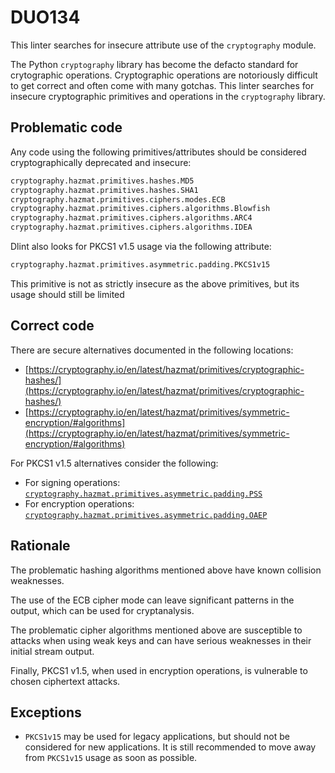 # DUO134

This linter searches for insecure attribute use of the `cryptography` module.

The Python `cryptography` library has become the defacto standard for
crytographic operations. Cryptographic operations are notoriously difficult
to get correct and often come with many gotchas. This linter searches for
insecure cryptographic primitives and operations in the `cryptography` library.

## Problematic code

Any code using the following primitives/attributes should be considered
cryptographically deprecated and insecure:

```python
cryptography.hazmat.primitives.hashes.MD5
cryptography.hazmat.primitives.hashes.SHA1
cryptography.hazmat.primitives.ciphers.modes.ECB
cryptography.hazmat.primitives.ciphers.algorithms.Blowfish
cryptography.hazmat.primitives.ciphers.algorithms.ARC4
cryptography.hazmat.primitives.ciphers.algorithms.IDEA
```

Dlint also looks for PKCS1 v1.5 usage via the following attribute:

```python
cryptography.hazmat.primitives.asymmetric.padding.PKCS1v15
```

This primitive is not as strictly insecure as the above primitives, but its
usage should still be limited

## Correct code

There are secure alternatives documented in the following locations:

* [https://cryptography.io/en/latest/hazmat/primitives/cryptographic-hashes/](https://cryptography.io/en/latest/hazmat/primitives/cryptographic-hashes/)
* [https://cryptography.io/en/latest/hazmat/primitives/symmetric-encryption/#algorithms](https://cryptography.io/en/latest/hazmat/primitives/symmetric-encryption/#algorithms)

For PKCS1 v1.5 alternatives consider the following:

* For signing operations: [`cryptography.hazmat.primitives.asymmetric.padding.PSS`](https://cryptography.io/en/latest/hazmat/primitives/asymmetric/rsa/#cryptography.hazmat.primitives.asymmetric.padding.PSS)
* For encryption operations: [`cryptography.hazmat.primitives.asymmetric.padding.OAEP`](https://cryptography.io/en/latest/hazmat/primitives/asymmetric/rsa/#cryptography.hazmat.primitives.asymmetric.padding.OAEP)

## Rationale

The problematic hashing algorithms mentioned above have known collision
weaknesses.

The use of the ECB cipher mode can leave significant patterns in the output,
which can be used for cryptanalysis.

The problematic cipher algorithms mentioned above are susceptible to attacks
when using weak keys and can have serious weaknesses in their initial stream
output.

Finally, PKCS1 v1.5, when used in encryption operations, is vulnerable to chosen
ciphertext attacks.

## Exceptions

* `PKCS1v15` may be used for legacy applications, but should not be considered
for new applications. It is still recommended to move away from `PKCS1v15`
usage as soon as possible.
